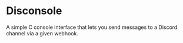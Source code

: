 # Disconsole
A simple C console interface that lets you send messages to a Discord channel via a given webhook. 
